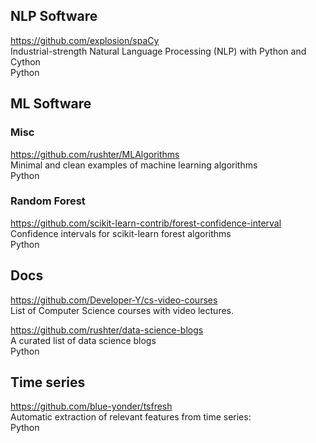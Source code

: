 ## NLP Software
https://github.com/explosion/spaCy  
Industrial-strength Natural Language Processing (NLP) with Python and Cython  
Python

## ML Software
### Misc
https://github.com/rushter/MLAlgorithms  
Minimal and clean examples of machine learning algorithms  
Python
### Random Forest
https://github.com/scikit-learn-contrib/forest-confidence-interval  
Confidence intervals for scikit-learn forest algorithms  
Python  

## Docs
https://github.com/Developer-Y/cs-video-courses  
List of Computer Science courses with video lectures.

https://github.com/rushter/data-science-blogs  
A curated list of data science blogs  
Python 

## Time series
https://github.com/blue-yonder/tsfresh  
Automatic extraction of relevant features from time series:  
Python  
